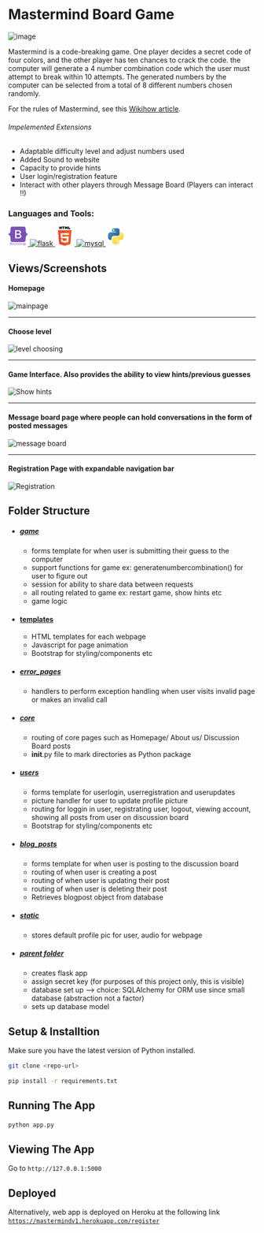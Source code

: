 # Mastermind Board Game

![image](https://user-images.githubusercontent.com/56465638/166859196-0b88dfe6-a721-4ca3-8ba6-5cc9512ea9da.jpeg)


Mastermind is a code-breaking game. One player decides a secret code of four colors, and the other player has ten chances to crack the code. the computer will generate a 4 number combination code which the user must attempt to break within 10 attempts. The generated numbers by the computer can be selected from a total of 8 different numbers chosen randomly. 

For the rules of Mastermind, see this [Wikihow article](https://www.wikihow.com/Play-Mastermind).

###### Impelemented Extensions
- Adaptable difficulty level and adjust numbers used
- Added Sound to website
- Capacity to provide hints
- User login/registration feature
- Interact with other players through Message Board (Players can interact !!)

<h3 align="left">Languages and Tools:</h3>
<p align="left"> <a href="https://getbootstrap.com" target="_blank" rel="noreferrer"> <img src="https://raw.githubusercontent.com/devicons/devicon/master/icons/bootstrap/bootstrap-plain-wordmark.svg" alt="bootstrap" width="40" height="40"/> </a> <a href="https://flask.palletsprojects.com/" target="_blank" rel="noreferrer"> <img src="https://www.vectorlogo.zone/logos/pocoo_flask/pocoo_flask-icon.svg" alt="flask" width="40" height="40"/> </a> <a href="https://www.w3.org/html/" target="_blank" rel="noreferrer"> <img src="https://raw.githubusercontent.com/devicons/devicon/master/icons/html5/html5-original-wordmark.svg" alt="html5" width="40" height="40"/> </a> <a href="https://www.sqlalchemy.org" target="_blank" rel="noreferrer"> <img src="https://hakin9.org/wp-content/uploads/2019/08/connect-a-flask-app-to-a-mysql-database-with-sqlalchemy-and-pymysql.jpg" alt="mysql" width="60" height="40"/> </a> <a href="https://www.python.org" target="_blank" rel="noreferrer"> <img src="https://raw.githubusercontent.com/devicons/devicon/master/icons/python/python-original.svg" alt="python" width="40" height="40"/> </a> </p>

## Views/Screenshots

#### Homepage

![mainpage](https://user-images.githubusercontent.com/56465638/166859236-4c5ecdc9-3030-4433-a15d-def32546c44f.png)

---

#### Choose level 

![level choosing](https://user-images.githubusercontent.com/56465638/166859249-cc6cd2d6-5b0e-491e-98cc-738244c81294.png)





---  


#### Game Interface. Also provides the ability to view hints/previous guesses

![Show hints](https://user-images.githubusercontent.com/56465638/166859281-28a695cf-5871-4eb0-af7a-737ac1e6b9c2.png)





---  

#### Message board page where people can hold conversations in the form of posted messages

![message board](https://user-images.githubusercontent.com/56465638/166859292-9c6ff18b-4049-42c2-ab2d-d7e2c03d4f7f.png)





---  

#### Registration Page with expandable navigation bar

![Registration](https://user-images.githubusercontent.com/56465638/167274502-bcb2b4bc-facc-42a8-92d1-c1f409928fa4.png)






## Folder Structure

- ##### [game](https://github.com/SebasIvan26/Mastermind-Challenge/tree/main/mastermindweb/game)
  - forms template for when user is submitting their guess to the computer
  - support functions for game ex: generatenumbercombination() for user to figure out 
  - session for ability to share data between requests
  - all routing related to game ex: restart game, show hints etc
  - game logic

- #### [templates](https://github.com/SebasIvan26/Mastermind-Challenge/tree/main/mastermindweb/templates)
  - HTML templates for each webpage
  - Javascript for page animation
  - Bootstrap for styling/components etc

- ##### [error_pages](https://github.com/SebasIvan26/Mastermind-Challenge/tree/main/mastermindweb/templates/error_pages)
    - handlers to perform exception handling when user visits invalid page or makes an invalid call

- ##### [core](https://github.com/SebasIvan26/Mastermind-Challenge/tree/main/mastermindweb/core)
  - routing of core pages such as Homepage/ About us/ Discussion Board posts
  - __init__.py file to mark directories as Python package

- ##### [users](https://github.com/SebasIvan26/Mastermind-Challenge/tree/main/mastermindweb/users)
  - forms template for userlogin, userregistration and userupdates
  - picture handler for user to update profile picture
  - routing for loggin in user, registrating user, logout, viewing account, showing all posts from user on discussion board 
  - Bootstrap for styling/components etc

- ##### [blog_posts](https://github.com/SebasIvan26/Mastermind-Challenge/tree/main/mastermindweb/blog_posts)
  - forms template for when user is posting to the discussion board
  - routing of when user is creating a post
  - routing of when user is updating their post 
  - routing of when user is deleting their post
  - Retrieves blogpost object from database

- ##### [static](https://github.com/SebasIvan26/Mastermind-Challenge/tree/main/mastermindweb/static)
  - stores default profile pic for user, audio for webpage

- ##### [parent folder](https://github.com/SebasIvan26/Mastermind-Challenge) 
  - creates flask app
  - assign secret key (for purposes of this project only, this is visible)
  - database set up --> choice: SQLAlchemy for ORM use since small database (abstraction not a factor)
  - sets up database model 




## Setup & Installtion

Make sure you have the latest version of Python installed.

```bash
git clone <repo-url>
```

```bash
pip install -r requirements.txt
```

## Running The App

```bash
python app.py
```

## Viewing The App

Go to `http://127.0.0.1:5000`

## Deployed

Alternatively, web app is deployed on Heroku at the following link  [`https://mastermindv1.herokuapp.com/register`](https://mastermindv1.herokuapp.com/register)

